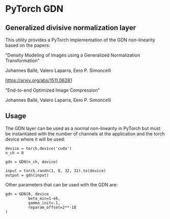 # PyTorch GDN

## Generalized divisive normalization layer

This utility provides a PyTorch implementation of the GDN non-linearity based on the papers: 


"Density Modeling of Images using a Generalized Normalization Transformation"


Johannes Ballé, Valero Laparra, Eero P. Simoncelli


https://arxiv.org/abs/1511.06281


"End-to-end Optimized Image Compression"


Johannes Ballé, Valero Laparra, Eero P. Simoncelli

## Usage

The GDN layer can be used as a normal non-linearity in PyTorch but must be instantiated with the number of channels at the application and the torch device where it will be used:

```
device = torch.device('cuda')
n_ch = 8

gdn = GDN(n_ch, device)

input = torch.randn(1, 8, 32, 32).to(device)
output = gdn(input)
```

Other parameters that can be used with the GDN are:


```
gdn = GDN(8, device
          beta_min=1-e6,
          gamma_init=.1,
          reparam_offset=2**-18
)
```

